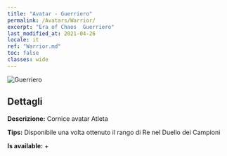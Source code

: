 ```yaml
---
title: "Avatar - Guerriero"
permalink: /Avatars/Warrior/
excerpt: "Era of Chaos  Guerriero"
last_modified_at: 2021-04-26
locale: it
ref: "Warrior.md"
toc: false
classes: wide
---
```

 ![Guerriero](/images/a/avatarFrame_1.png)

## Dettagli

 **Descrizione:** Cornice avatar Atleta 

 **Tips:** Disponibile una volta ottenuto il rango di Re nel Duello dei Campioni 

 **Is available:**  + 

